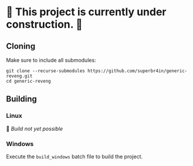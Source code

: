# 🚧 This project is currently under construction. 🚧

## Cloning
Make sure to include all submodules:
```
git clone --recurse-submodules https://github.com/superbr4in/generic-reveng.git
cd generic-reveng
```

## Building

### Linux
🚫 *Build not yet possible*

### Windows
Execute the `build_windows` batch file to build the project.
